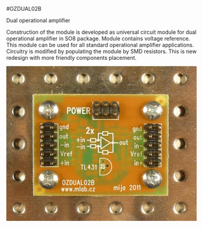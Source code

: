 <!--- PrjInfo ---> <!--- Please remove this line after manually editing --->
<!--- 00a56be08b96043df9e37d6aff7b6990 --->
<!--- Created:20170111-16:38: ---> 
<!--- Author:Mlab: ---> 
<!--- AuthorEmail:mlab@mlab.cz: ---> 
<!--- Tags:imported: ---> 
<!--- Ust:http://www.ust.cz/shop/product_info.php?products_id=91: ---> 
<!--- Name:OZDUAL02B: --->
#OZDUAL02B 
<!--- LongName --->
Dual operational amplifier
<!--- ELongName ---> 

<!--- Lead --->
Construction of the module is developed as universal circuit module for dual operational amplifier in SO8 package. Module contains voltage reference. This module can be used for all standard operational amplifier applications. Circuitry is modified by populating the module by SMD resistors. This is new redesign with more friendly components placement.
<!--- ELead ---> 

![LeadImg](DOC/SRC/img/OZDUAL02B_Top_Big.JPG) 


​
​
<!--- Description --->
<!--- EDescription --->
<!--- Content --->
<!--- EContent --->
            